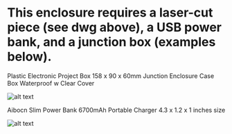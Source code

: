# This enclosure requires a laser-cut piece (see dwg above), a USB power bank, and a junction box (examples below).


Plastic Electronic Project Box 158 x 90 x 60mm Junction Enclosure Case Box Waterproof w Clear Cover

![alt text](https://images-na.ssl-images-amazon.com/images/I/51v2Tz57WRL._AC_SL1100_.jpg)

Aibocn Slim Power Bank 6700mAh Portable Charger 4.3 x 1.2 x 1 inches size

![alt text](https://images-na.ssl-images-amazon.com/images/I/519pum35i9L._AC_SL1280_.jpg)

